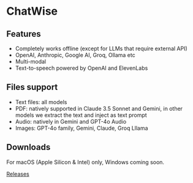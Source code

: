 # ChatWise

## Features

- Completely works offline (except for LLMs that require external API)
- OpenAI, Anthropic, Google AI, Groq, Ollama etc
- Multi-modal
- Text-to-speech powered by OpenAI and ElevenLabs

## Files support

- Text files: all models
- PDF: natively supported in Claude 3.5 Sonnet and Gemini, in other models we extract the text and inject as text prompt
- Audio: natively in Gemini and GPT-4o Audio
- Images: GPT-4o family, Gemini, Claude, Groq Lllama

## Downloads

For macOS (Apple Silicon & Intel) only, Windows coming soon.

[Releases](https://github.com/egoist/chatwise-releases/releases)
